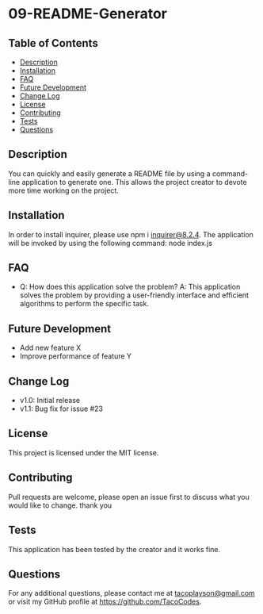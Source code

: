 
# 09-README-Generator

## Table of Contents
- [Description](#description)
- [Installation](#installation)
- [FAQ](#faq)
- [Future Development](#future-development)
- [Change Log](#change-log)
- [License](#license)
- [Contributing](#contributing)
- [Tests](#tests)
- [Questions](#questions)

## Description
You can quickly and easily generate a README file by using a command-line application to generate one. This allows the project creator to devote more time working on the project.


## Installation
In order to install inquirer, please use npm i inquirer@8.2.4. The application will be invoked by using the following command: node index.js

## FAQ
- Q: How does this application solve the problem?
  A: This application solves the problem by providing a user-friendly interface and efficient algorithms to perform the specific task.

## Future Development
- Add new feature X
- Improve performance of feature Y

## Change Log
- v1.0: Initial release
- v1.1: Bug fix for issue #23

## License
This project is licensed under the MIT license.

## Contributing
Pull requests are welcome, please open an issue first to discuss what you would like to change. thank you 

## Tests
This application has been tested by the creator and it works fine.

## Questions
For any additional questions, please contact me at tacoplayson@gmail.com or visit my GitHub profile at https://github.com/TacoCodes.

